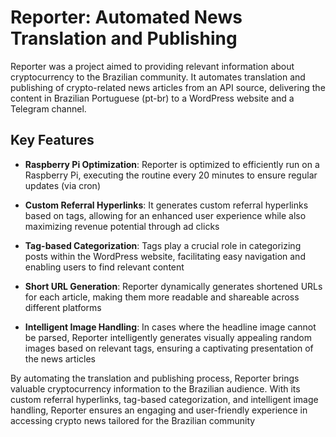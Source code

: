 # Reporter: Automated News Translation and Publishing

Reporter was a project aimed to providing relevant information about cryptocurrency to the Brazilian community. It automates translation and publishing of crypto-related news articles from an API source, delivering the content in Brazilian Portuguese (pt-br) to a WordPress website and a Telegram channel.

## Key Features

- **Raspberry Pi Optimization**: Reporter is optimized to efficiently run on a Raspberry Pi, executing the routine every 20 minutes to ensure regular updates (via cron)

- **Custom Referral Hyperlinks**: It generates custom referral hyperlinks based on tags, allowing for an enhanced user experience while also maximizing revenue potential through ad clicks

- **Tag-based Categorization**: Tags play a crucial role in categorizing posts within the WordPress website, facilitating easy navigation and enabling users to find relevant content

- **Short URL Generation**: Reporter dynamically generates shortened URLs for each article, making them more readable and shareable across different platforms

- **Intelligent Image Handling**: In cases where the headline image cannot be parsed, Reporter intelligently generates visually appealing random images based on relevant tags, ensuring a captivating presentation of the news articles

By automating the translation and publishing process, Reporter brings valuable cryptocurrency information to the Brazilian audience. With its custom referral hyperlinks, tag-based categorization, and intelligent image handling, Reporter ensures an engaging and user-friendly experience in accessing crypto news tailored for the Brazilian community
